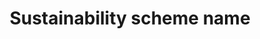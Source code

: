---
title: 'Sustainability scheme name'
field: 'is.identifier.schemeName'
slug: 'global-sustainability-scheme-name'
description: 'Name of certification scheme or body associated with the resource'
comment: 'select from control list'
required: False
vocabulary: 'global-sustainability-scheme-name.txt'
module: 'Scope'
cluster: 'Global'
policy: 'Controlled value. Multi select from control list.'
---